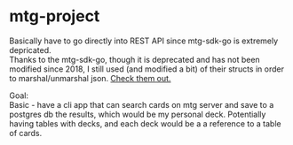 # mtg-project
Basically have to go directly into REST API since mtg-sdk-go is extremely depricated. \
Thanks to the mtg-sdk-go, though it is deprecated and has not been modified since 2018, I still used (and modified a bit) of their structs in order to marshal/unmarshal json. [Check them out.](https://github.com/MagicTheGathering/mtg-sdk-go/tree/master)

Goal: \
    Basic - have a cli app that can search cards on mtg server and save to a postgres db the results, which would be my personal deck. Potentially having tables with decks, and each deck would be a a reference to a table of cards.
